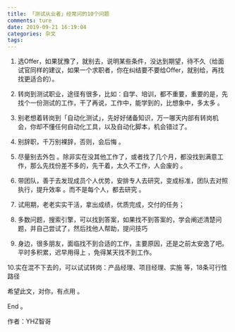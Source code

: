 ```yaml
---
title: 「测试从业者」经常问的10个问题
comments: ture
date: 2019-09-21 16:19:04
categories: 杂文
tags: 
---
```


1. 选Offer，如果犹豫了，就别去，说明某些条件，没达到期望，待不久（给面试官同样的建议，如果一个求职者，你在纠结要不要给Offer，就别给，再找找更适合的）。



2. 转岗到测试职业，途径有很多，比如：自学、培训，都不重要，重要的是，先找个一份测试的工作，干了再说，工作中，能学到的，比想象中，多太多 。



3. 别老想着转岗到「自动化测试」，先好好储备知识，万一哪天内部有转岗机会，你却不懂任何自动化工具，以及自动化脚本，机会错过了。



4. 别辞职，千万别裸辞，否则，会后悔 。



5. 尽量别去外包 。除非实在没其他工作了，或者找了几个月，都没找到满意工作，那么先找份差不多的，先干着，太久不工作，人会废的 。



6. 带团队，善于去发现成员个人优势，安排专人去研究，变成标准，团队去对照执行，提升效率 。而不是每个人，都去研究 。



7. 试用期，老老实实干活，拿出成绩，优质完成，交付的任务；



8. 多数问题，搜索引擎，可以找到答案，如果找不到答案的，学会阐述清楚问题，并自己尝试了，然后找他人帮助，提问技巧



9. 身边，很多朋友，面临找不到合适的工作，主要原因，还是之前太安逸了吧。平时多积累，迟早用得上 ，免得某天找不到工作。



10.实在混不下去的，可以试试转岗：产品经理、项目经理、实施 等，18条可行性路径


希望此文，对你，有点用 。


End 。


作者：YHZ智哥
